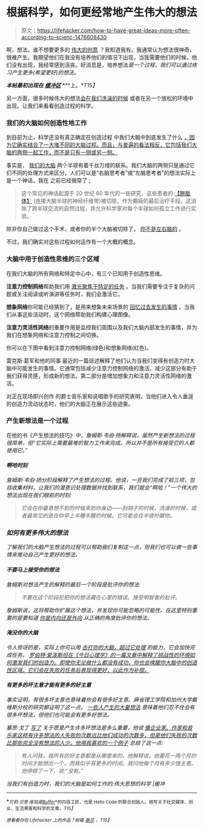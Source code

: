 # 根据科学，如何更经常地产生伟大的想法

> 原文：<https://lifehacker.com/how-to-have-great-ideas-more-often-according-to-scienc-1476608430>

啊，想法。谁不想要更多的 [伟大的创意](http://blog.bufferapp.com/why-we-have-our-best-ideas-in-the-shower-the-science-of-creativity) ？我知道我有。我通常认为想法很神奇，很难产生。我期望他们在我没有培养他们的情况下出现，当我需要他们的时候，他们没有出现，我经常感到沮丧。好消息是，培养想法*是一个过程，我们可以通过练习产生更多(希望更好)的想法。*



***本帖最初出现在*** [***缓冲区***](http://blog.bufferapp.com/how-to-produce-more-great-ideas-according-to-science) ***上。**T15】*

另一方面，很多时候伟大的想法[会在我们洗澡的时候](http://blog.bufferapp.com/why-we-have-our-best-ideas-in-the-shower-the-science-of-creativity) 或者在另一个放松的环境中出现。让我们来看看创造过程的科学。

### 我们的大脑如何创造性地工作

到目前为止，科学还没有真正确定在创造过程 中我们大脑中到底发生了什么 [，因为它确实结合了一大堆不同的大脑过程。而且，与普遍的看法相反，它包括我们大脑的两侧一起工作，而不是只有一侧或另一侧。](http://blog.bufferapp.com/the-power-of-shutting-down-your-senses-how-to-boost-your-creativity-and-have-a-clear-mind)

事实是， [我们的大脑](https://lifehacker.com/nine-stubborn-brain-myths-that-just-wont-die-debunked-5867049) 两个半球有着千丝万缕的联系。我们大脑的两侧只是通过它们不同的处理方式来区分。人们可以是“右脑思考者”或“左脑思考者”的想法实际上是一个神话，我在 之前已经揭穿了 [:](http://blog.bufferapp.com/introverts-and-extroverts-what-they-are-and-how-to-get-along-with-everyone)

> 这个常见的神话起源于 20 世纪 60 年代的一些研究，这些患者的 [【胼胝体】](http://en.wikipedia.org/wiki/Corpus_callosum) (连接大脑半球的神经纤维带)被切除，作为癫痫的最后治疗手段。这消除了跨半球交流的自然过程，并允许科学家对每个半球如何孤立工作进行实验。

除非你自己做过这个手术，或者你的半个大脑被切除了， [你不是左右脑的](http://blog.bufferapp.com/introverts-and-extroverts-what-they-are-and-how-to-get-along-with-everyone) 。

不过，我们确实对这些过程如何运作有一个大概的概念。

### 大脑中用于创造性思维的三个区域

在我们大脑的所有网络和特定中心中，有三个已知用于创造性思维。

**注意力控制网络**帮助我们用 [激光聚焦于特定的任务](http://blog.bufferapp.com/how-to-focus-better-and-concentrate-better-lessons-from-a-lion-tamer) 。当我们需要专注于复杂的问题或关注阅读或听演讲等任务时，我们会激活它。

**想象网络**你可能已经猜到了，是用来想象未来场景的 [回忆过去发生的事情](http://blog.bufferapp.com/how-to-never-forget-the-name-of-someone-you-just-met-the-science-of-memorization) 。当我们从事这些活动时，这个网络帮助我们构建心理图像。

**注意力灵活性网络**的重要作用是监控我们周围以及我们大脑内部发生的事情，并为我们在想象网络和注意力控制之间切换。

你可以在下图中看到注意力控制网络(绿色)和想象网络(红色)。

雷克斯·葛军和他的同事 最近的一篇综述解释了他们认为当我们变得有创造力时大脑中可能发生的事情。它通常包括减少注意力控制网络的激活。减少这部分有助于我们获得灵感，形成新的想法。第二部分是增加想象力和注意力灵活性网络的激活。

对正在现场即兴创作 的爵士音乐家和说唱歌手的研究表明，当他们进入令人垂涎的创造力流动状态时，他们的大脑正在展示这些迹象。

### 产生新想法是一个过程

在他的书《产生想法的技巧》[](https://www.amazon.com/dp/0071410945?asc_campaign=InlineText&asc_refurl=https://lifehacker.com/how-to-have-great-ideas-more-often-according-to-scienc-1476608430&asc_source=&linkCode=ogi&psc=1&smid=ATVPDKIKX0DER&tag=kinjalifehackerlink-20&th=1)*中，詹姆斯·韦伯·扬解释说，虽然产生新想法的过程很简单，但“它实际上需要最难的智力工作来完成，所以并不是所有接受它的人都使用它。”*

#### *啊哈时刻*

*詹姆斯·韦伯·扬分阶段解释了产生想法的过程。他说，一旦我们完成了前三项，包括收集材料，让我们的潜意识处理数据并找到联系，我们就会“啊哈！”一个伟大的想法出现在我们眼前的时刻:*

> *它会在你最意想不到的时候来到你身边——刮胡子的时候，洗澡的时候，或者最常见的是在你早上半睡半醒的时候。它可能会在半夜吵醒你。*

### *如何有更多伟大的想法*

*了解我们的大脑产生想法的过程可以帮助我们复制这一点，但我们也可以做一些事情来推动自己产生更好的想法。*

#### *不要马上接受你的想法*

*詹姆斯对想法产生的解释的最后一个阶段是批评你的想法:*

> *不要在这个阶段犯把你的想法藏在心里的错误。接受明智者的批评。*

*詹姆斯说，这将帮助你扩展这个想法，并发现你可能忽略的可能性。在这里特别重要的是要知道 [你是内向还是外向](http://blog.bufferapp.com/introverts-and-extroverts-what-they-are-and-how-to-get-along-with-everyone) 从正确的角度批评你的想法。*

#### *淹没你的大脑*

*令人惊讶的是，实际上你可以用 [击打你的大脑，超过它处理](http://blog.bufferapp.com/are-you-too-tired-to-make-good-decisions-the-rise-of-decision-fatigue) 的能力，它会加快完成任务。 [罗伯特·爱泼斯坦在《今日心理学》的一篇文章中解释了挑战性的环境如何激发我们的创造力。即使你无论做什么都没有成功，你也会唤醒你大脑中的创造性区域，它们会在失败的任务后表现得更好，以此作为补偿。](http://blog.bufferapp.com/why-we-have-our-best-ideas-in-the-shower-the-science-of-creativity)*

#### *有更多的坏主意才能有更多的好主意*

*事实证明，有很多坏主意也意味着你会有很多好主意。麻省理工学院和加州大学戴维斯分校的研究都证明了这一点。 [一些人产生的大量想法](http://blog.bufferapp.com/10-surprising-facts-about-how-our-brain-works) 意味着他们忍不住会有很多坏想法，但他们也可能会有更多好想法。*

*塞思·戈丁 [写了](http://sethgodin.typepad.com/seths_blog/2009/12/fear-of-bad-ideas.html) 关于愿意产生许多坏想法是多么重要，他说 [像企业家、作家和音乐家这样有许多想法的人失败的次数远比他们成功的次数多，但是他们失败的次数比那些完全没有想法的人少。他用我喜欢的一个例子](http://blog.bufferapp.com/what-these-successful-entrepreneurs-wish-they-knew-5-years-ago) 总结了这一点:*

> *有人问我，我所有的好主意都是从哪里来的，他解释说，他要花一两个月的时间才能想出一个，而我似乎有更多的时间。我问他每个月有多少馊主意。他停顿了一下，说:“没有。”*

*当我们有创造力时，我们的大脑是如何工作的:伟大思想的科学 |缓冲*

* * *

*<small>*贝莉·贝思·库珀是*</small>[*<small>Buffer</small>*](http://bufferapp.com/)<small>*的内容工匠，也是 Hello Code 的联合创始人。她写关于社交媒体、创业、生活黑客和科学的文章。*T15】</small>*

*<small>*想看看你在 Lifehacker 上的作品？邮箱*</small> [<small>*泰莎*</small>](https://mail.google.com/mail/?view=cm&fs=1&tf=1&to=tessa@lifehacker.com) <small>*。*T15】</small>*